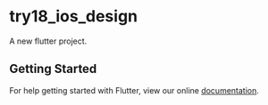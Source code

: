 # try18_ios_design

A new flutter project.

## Getting Started

For help getting started with Flutter, view our online
[documentation](http://flutter.io/).
